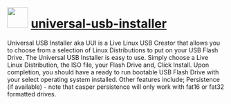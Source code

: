 ﻿# <img src="https://cdn.jsdelivr.net/gh/chocolatey/chocolatey-coreteampackages@ad69601042ca62073d91c79746b367a9241beaaa/icons/universal-usb-installer.png" width="48" height="48"/> [universal-usb-installer](https://chocolatey.org/packages/universal-usb-installer)


Universal USB Installer aka UUI is a Live Linux USB Creator that allows you to choose from a selection of Linux Distributions to put on your USB Flash Drive. The Universal USB Installer is easy to use. Simply choose a Live Linux Distribution, the ISO file, your Flash Drive and, Click Install. Upon completion, you should have a ready to run bootable USB Flash Drive with your select operating system installed. Other features include; Persistence (if available) - note that casper persistence will only work with fat16 or fat32 formatted drives.

